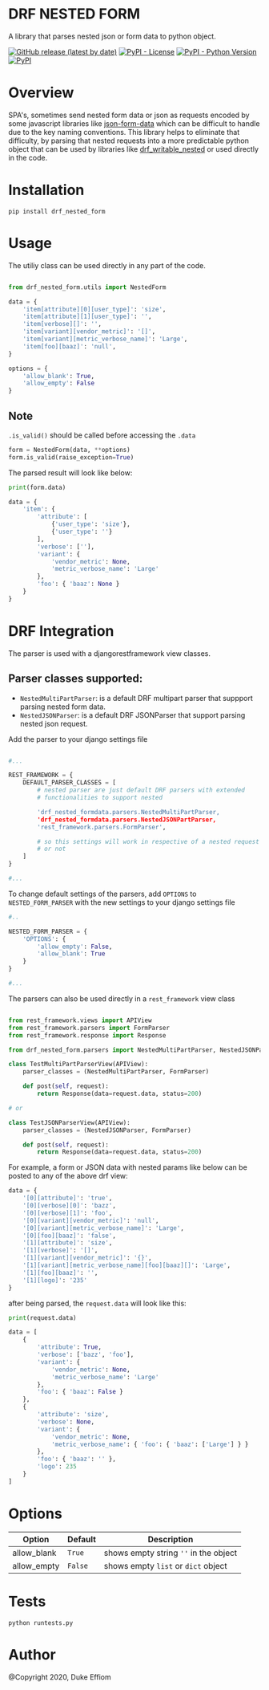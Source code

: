 # DRF NESTED FORM

A library that parses nested json or form data to python object.

[![GitHub release (latest by date)](https://img.shields.io/github/v/release/emperorDuke/nested_formdata)](https://github.com/emperorDuke/nested_formdata/releases)
[![PyPI - License](https://img.shields.io/pypi/l/drf_nested_form)](https://pypi.python.org/pypi/drf-nested-formdata)
[![PyPI - Python Version](https://img.shields.io/pypi/pyversions/drf_nested_form)](https://pypi.python.org/pypi/drf-nested-formdata)
[![PyPI](https://img.shields.io/pypi/v/drf_nested_form)](https://pypi.python.org/pypi/drf-nested-formdata)

# Overview

SPA's, sometimes send nested form data or json as requests encoded by some javascript libraries like [json-form-data](https://github.com/hyperatom/json-form-data#readme) which can be difficult to handle due to the key naming conventions. This library helps to eliminate that difficulty, by parsing that nested requests into a more predictable python object that can be used by libraries like [drf_writable_nested](https://github.com/beda-software/drf-writable-nested#readme) or used directly in the code.

# Installation

```
pip install drf_nested_form
```

# Usage

The utiliy class can be used directly in any part of the code.

```python

from drf_nested_form.utils import NestedForm

data = {
    'item[attribute][0][user_type]': 'size',
    'item[attribute][1][user_type]': '',
    'item[verbose][]': '',
    'item[variant][vendor_metric]': '[]',
    'item[variant][metric_verbose_name]': 'Large',
    'item[foo][baaz]': 'null',
}

options = {
    'allow_blank': True,
    'allow_empty': False
}
```

## Note

`.is_valid()` should be called before accessing the `.data`

```python
form = NestedForm(data, **options)
form.is_valid(raise_exception=True)
```

The parsed result will look like below:

```python
print(form.data)

data = {
    'item': {
        'attribute': [
            {'user_type': 'size'},
            {'user_type': ''}
        ],
        'verbose': [''],
        'variant': {
            'vendor_metric': None,
            'metric_verbose_name': 'Large'
        },
        'foo': { 'baaz': None }
    }
}
```

# DRF Integration

The parser is used with a djangorestframework view classes.

## Parser classes supported:

- `NestedMultiPartParser`: is a default DRF multipart parser that suppport parsing nested form data.
- `NestedJSONParser`: is a default DRF JSONParser that support parsing nested json request.

Add the parser to your django settings file

```python

#...

REST_FRAMEWORK = {
    DEFAULT_PARSER_CLASSES = [
        # nested parser are just default DRF parsers with extended
        # functionalities to support nested

        'drf_nested_formdata.parsers.NestedMultiPartParser,
        'drf_nested_formdata.parsers.NestedJSONPartParser,
        'rest_framework.parsers.FormParser',

        # so this settings will work in respective of a nested request
        # or not
    ]
}

#...

```

To change default settings of the parsers, add `OPTIONS` to `NESTED_FORM_PARSER` with the new settings to your django settings file

```python
#..

NESTED_FORM_PARSER = {
    'OPTIONS': {
        'allow_empty': False,
        'allow_blank': True
    }
}

#...

```

The parsers can also be used directly in a `rest_framework` view class

```python

from rest_framework.views import APIView
from rest_framework.parsers import FormParser
from rest_framework.response import Response

from drf_nested_form.parsers import NestedMultiPartParser, NestedJSONParser

class TestMultiPartParserView(APIView):
    parser_classes = (NestedMultiPartParser, FormParser)

    def post(self, request):
        return Response(data=request.data, status=200)

# or

class TestJSONParserView(APIView):
    parser_classes = (NestedJSONParser, FormParser)

    def post(self, request):
        return Response(data=request.data, status=200)

```

For example, a form or JSON data with nested params like below can be posted to any of the above drf view:

```python
data = {
    '[0][attribute]': 'true',
    '[0][verbose][0]': 'bazz',
    '[0][verbose][1]': 'foo',
    '[0][variant][vendor_metric]': 'null',
    '[0][variant][metric_verbose_name]': 'Large',
    '[0][foo][baaz]': 'false',
    '[1][attribute]': 'size',
    '[1][verbose]': '[]',
    '[1][variant][vendor_metric]': '{}',
    '[1][variant][metric_verbose_name][foo][baaz][]': 'Large',
    '[1][foo][baaz]': '',
    '[1][logo]': '235'
}
```

after being parsed, the `request.data` will look like this:

```python
print(request.data)

data = [
    {
        'attribute': True,
        'verbose': ['bazz', 'foo'],
        'variant': {
            'vendor_metric': None,
            'metric_verbose_name': 'Large'
        },
        'foo': { 'baaz': False }
    },
    {
        'attribute': 'size',
        'verbose': None,
        'variant': {
            'vendor_metric': None,
            'metric_verbose_name': { 'foo': { 'baaz': ['Large'] } }
        },
        'foo': { 'baaz': '' },
        'logo': 235
    }
]
```

# Options

| Option      | Default | Description                           |
| ----------- | ------- | ------------------------------------- |
| allow_blank | `True`  | shows empty string `''` in the object |
| allow_empty | `False` | shows empty `list` or `dict` object   |

# Tests

```
python runtests.py
```

# Author

@Copyright 2020, Duke Effiom
